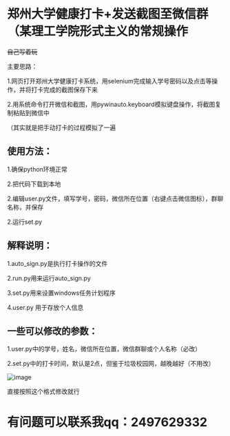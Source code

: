 # 郑州大学健康打卡+发送截图至微信群（某理工学院形式主义的常规操作

~~自己写着玩~~

主要思路：

1.网页打开郑州大学健康打卡系统，用selenium完成输入学号密码以及点击等操作，并将打卡完成的截图保存下来

2.用系统命令打开微信和截图，用pywinauto.keyboard模拟键盘操作，将截图复制粘贴到微信中

（其实就是把手动打卡的过程模拟了一遍

## 使用方法：

1.确保python环境正常

2.把代码下载到本地

2.编辑user.py文件，填写学号，密码，微信所在位置（右键点击微信图标），群聊名称，并保存

2.运行set.py

## 解释说明：

1.auto_sign.py是执行打卡操作的文件

2.run.py用来运行auto_sign.py

3.set.py用来设置windows任务计划程序

4.user.py 用于存放个人信息


## 一些可以修改的参数：

1.user.py中的学号，姓名，微信所在位置，微信群聊或个人名称（必改）

2.set.py中的打卡时间，默认是2点，但鉴于垃圾校园网，越晚越好（不用改）

![image](https://user-images.githubusercontent.com/81011915/166663113-d330b867-91b6-4062-8365-e28e891fd0d1.png)

直接按照这个格式修改就行


# 有问题可以联系我qq：2497629332
